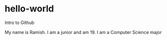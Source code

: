 # hello-world
Intro to Github

My name is Ramish. I am a junior and am 19. I am a Computer Science major
